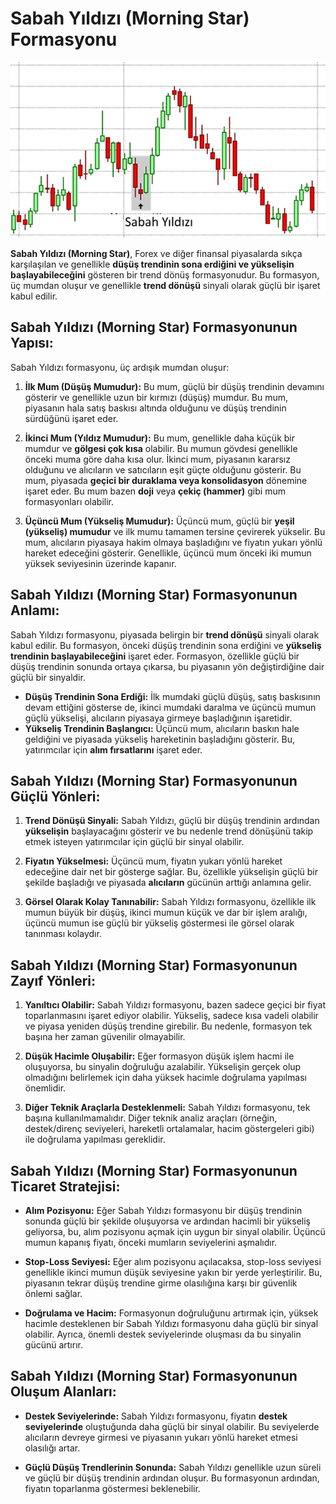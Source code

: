 # Sabah Yıldızı (Morning Star) Formasyonu

![](./images/sabah-yildizi.png)

**Sabah Yıldızı (Morning Star)**, Forex ve diğer finansal piyasalarda sıkça karşılaşılan ve genellikle **düşüş trendinin sona erdiğini ve yükselişin başlayabileceğini** gösteren bir trend dönüş formasyonudur. Bu formasyon, üç mumdan oluşur ve genellikle **trend dönüşü** sinyali olarak güçlü bir işaret kabul edilir.

## **Sabah Yıldızı (Morning Star) Formasyonunun Yapısı:**

Sabah Yıldızı formasyonu, üç ardışık mumdan oluşur:

1. **İlk Mum (Düşüş Mumudur):** Bu mum, güçlü bir düşüş trendinin devamını gösterir ve genellikle uzun bir kırmızı (düşüş) mumdur. Bu mum, piyasanın hala satış baskısı altında olduğunu ve düşüş trendinin sürdüğünü işaret eder.

2. **İkinci Mum (Yıldız Mumudur):** Bu mum, genellikle daha küçük bir mumdur ve **gölgesi çok kısa** olabilir. Bu mumun gövdesi genellikle önceki muma göre daha kısa olur. İkinci mum, piyasanın kararsız olduğunu ve alıcıların ve satıcıların eşit güçte olduğunu gösterir. Bu mum, piyasada **geçici bir duraklama veya konsolidasyon** dönemine işaret eder. Bu mum bazen **doji** veya **çekiç (hammer)** gibi mum formasyonları olabilir.

3. **Üçüncü Mum (Yükseliş Mumudur):** Üçüncü mum, güçlü bir **yeşil (yükseliş) mumudur** ve ilk mumu tamamen tersine çevirerek yükselir. Bu mum, alıcıların piyasaya hakim olmaya başladığını ve fiyatın yukarı yönlü hareket edeceğini gösterir. Genellikle, üçüncü mum önceki iki mumun yüksek seviyesinin üzerinde kapanır.

## **Sabah Yıldızı (Morning Star) Formasyonunun Anlamı:**

Sabah Yıldızı formasyonu, piyasada belirgin bir **trend dönüşü** sinyali olarak kabul edilir. Bu formasyon, önceki düşüş trendinin sona erdiğini ve **yükseliş trendinin başlayabileceğini** işaret eder. Formasyon, özellikle güçlü bir düşüş trendinin sonunda ortaya çıkarsa, bu piyasanın yön değiştirdiğine dair güçlü bir sinyaldir.

- **Düşüş Trendinin Sona Erdiği:** İlk mumdaki güçlü düşüş, satış baskısının devam ettiğini gösterse de, ikinci mumdaki daralma ve üçüncü mumun güçlü yükselişi, alıcıların piyasaya girmeye başladığının işaretidir.
- **Yükseliş Trendinin Başlangıcı:** Üçüncü mum, alıcıların baskın hale geldiğini ve piyasada yükseliş hareketinin başladığını gösterir. Bu, yatırımcılar için **alım fırsatlarını** işaret eder.

## **Sabah Yıldızı (Morning Star) Formasyonunun Güçlü Yönleri:**

1. **Trend Dönüşü Sinyali:** Sabah Yıldızı, güçlü bir düşüş trendinin ardından **yükselişin** başlayacağını gösterir ve bu nedenle trend dönüşünü takip etmek isteyen yatırımcılar için güçlü bir sinyal olabilir.

2. **Fiyatın Yükselmesi:** Üçüncü mum, fiyatın yukarı yönlü hareket edeceğine dair net bir gösterge sağlar. Bu, özellikle yükselişin güçlü bir şekilde başladığı ve piyasada **alıcıların** gücünün arttığı anlamına gelir.

3. **Görsel Olarak Kolay Tanınabilir:** Sabah Yıldızı formasyonu, özellikle ilk mumun büyük bir düşüş, ikinci mumun küçük ve dar bir işlem aralığı, üçüncü mumun ise güçlü bir yükseliş göstermesi ile görsel olarak tanınması kolaydır.

## **Sabah Yıldızı (Morning Star) Formasyonunun Zayıf Yönleri:**

1. **Yanıltıcı Olabilir:** Sabah Yıldızı formasyonu, bazen sadece geçici bir fiyat toparlanmasını işaret ediyor olabilir. Yükseliş, sadece kısa vadeli olabilir ve piyasa yeniden düşüş trendine girebilir. Bu nedenle, formasyon tek başına her zaman güvenilir olmayabilir.

2. **Düşük Hacimle Oluşabilir:** Eğer formasyon düşük işlem hacmi ile oluşuyorsa, bu sinyalin doğruluğu azalabilir. Yükselişin gerçek olup olmadığını belirlemek için daha yüksek hacimle doğrulama yapılması önemlidir.

3. **Diğer Teknik Araçlarla Desteklenmeli:** Sabah Yıldızı formasyonu, tek başına kullanılmamalıdır. Diğer teknik analiz araçları (örneğin, destek/direnç seviyeleri, hareketli ortalamalar, hacim göstergeleri gibi) ile doğrulama yapılması gereklidir.

## **Sabah Yıldızı (Morning Star) Formasyonunun Ticaret Stratejisi:**

- **Alım Pozisyonu:** Eğer Sabah Yıldızı formasyonu bir düşüş trendinin sonunda güçlü bir şekilde oluşuyorsa ve ardından hacimli bir yükseliş geliyorsa, bu, alım pozisyonu açmak için uygun bir sinyal olabilir. Üçüncü mumun kapanış fiyatı, önceki mumların seviyelerini aşmalıdır.
  
- **Stop-Loss Seviyesi:** Eğer alım pozisyonu açılacaksa, stop-loss seviyesi genellikle ikinci mumun düşük seviyesine yakın bir yerde yerleştirilir. Bu, piyasanın tekrar düşüş trendine girme olasılığına karşı bir güvenlik önlemi sağlar.

- **Doğrulama ve Hacim:** Formasyonun doğruluğunu artırmak için, yüksek hacimle desteklenen bir Sabah Yıldızı formasyonu daha güçlü bir sinyal olabilir. Ayrıca, önemli destek seviyelerinde oluşması da bu sinyalin gücünü artırır.

## **Sabah Yıldızı (Morning Star) Formasyonunun Oluşum Alanları:**

- **Destek Seviyelerinde:** Sabah Yıldızı formasyonu, fiyatın **destek seviyelerinde** oluştuğunda daha güçlü bir sinyal olabilir. Bu seviyelerde alıcıların devreye girmesi ve piyasanın yukarı yönlü hareket etmesi olasılığı artar.
  
- **Güçlü Düşüş Trendlerinin Sonunda:** Sabah Yıldızı genellikle uzun süreli ve güçlü bir düşüş trendinin ardından oluşur. Bu formasyonun ardından, fiyatın toparlanma göstermesi beklenebilir.
